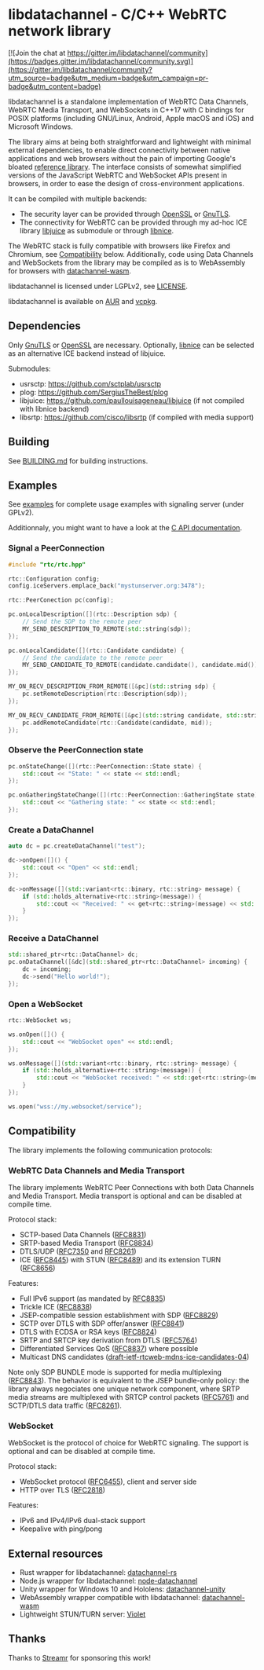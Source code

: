 # libdatachannel - C/C++ WebRTC network library

[![Join the chat at https://gitter.im/libdatachannel/community](https://badges.gitter.im/libdatachannel/community.svg)](https://gitter.im/libdatachannel/community?utm_source=badge&utm_medium=badge&utm_campaign=pr-badge&utm_content=badge)

libdatachannel is a standalone implementation of WebRTC Data Channels, WebRTC Media Transport, and WebSockets in C++17 with C bindings for POSIX platforms (including GNU/Linux, Android, Apple macOS and iOS) and Microsoft Windows.

The library aims at being both straightforward and lightweight with minimal external dependencies, to enable direct connectivity between native applications and web browsers without the pain of importing Google's bloated [reference library](https://webrtc.googlesource.com/src/). The interface consists of somewhat simplified versions of the JavaScript WebRTC and WebSocket APIs present in browsers, in order to ease the design of cross-environment applications.

It can be compiled with multiple backends:
- The security layer can be provided through [OpenSSL](https://www.openssl.org/) or [GnuTLS](https://www.gnutls.org/).
- The connectivity for WebRTC can be provided through my ad-hoc ICE library [libjuice](https://github.com/paullouisageneau/libjuice) as submodule or through [libnice](https://github.com/libnice/libnice).

The WebRTC stack is fully compatible with browsers like Firefox and Chromium, see [Compatibility](#Compatibility) below. Additionally, code using Data Channels and WebSockets from the library may be compiled as is to WebAssembly for browsers with [datachannel-wasm](https://github.com/paullouisageneau/datachannel-wasm).

libdatachannel is licensed under LGPLv2, see [LICENSE](https://github.com/paullouisageneau/libdatachannel/blob/master/LICENSE).

libdatachannel is available on [AUR](https://aur.archlinux.org/packages/libdatachannel/) and [vcpkg](https://vcpkg.info/port/libdatachannel).

## Dependencies

Only [GnuTLS](https://www.gnutls.org/) or [OpenSSL](https://www.openssl.org/) are necessary. Optionally, [libnice](https://nice.freedesktop.org/) can be selected as an alternative ICE backend instead of libjuice.

Submodules:
- usrsctp: https://github.com/sctplab/usrsctp
- plog: https://github.com/SergiusTheBest/plog
- libjuice: https://github.com/paullouisageneau/libjuice (if not compiled with libnice backend)
- libsrtp: https://github.com/cisco/libsrtp (if compiled with media support)

## Building

See [BUILDING.md](https://github.com/paullouisageneau/libdatachannel/blob/master/BUILDING.md) for building instructions.

## Examples

See [examples](https://github.com/paullouisageneau/libdatachannel/blob/master/examples/) for complete usage examples with signaling server (under GPLv2).

Additionnaly, you might want to have a look at the [C API documentation](https://github.com/paullouisageneau/libdatachannel/blob/master/DOC.md).

### Signal a PeerConnection

```cpp
#include "rtc/rtc.hpp"
```

```cpp
rtc::Configuration config;
config.iceServers.emplace_back("mystunserver.org:3478");

rtc::PeerConection pc(config);

pc.onLocalDescription([](rtc::Description sdp) {
    // Send the SDP to the remote peer
    MY_SEND_DESCRIPTION_TO_REMOTE(std::string(sdp));
});

pc.onLocalCandidate([](rtc::Candidate candidate) {
    // Send the candidate to the remote peer
    MY_SEND_CANDIDATE_TO_REMOTE(candidate.candidate(), candidate.mid());
});

MY_ON_RECV_DESCRIPTION_FROM_REMOTE([&pc](std::string sdp) {
    pc.setRemoteDescription(rtc::Description(sdp));
});

MY_ON_RECV_CANDIDATE_FROM_REMOTE([&pc](std::string candidate, std::string mid) {
    pc.addRemoteCandidate(rtc::Candidate(candidate, mid));
});
```

### Observe the PeerConnection state

```cpp
pc.onStateChange([](rtc::PeerConnection::State state) {
    std::cout << "State: " << state << std::endl;
});

pc.onGatheringStateChange([](rtc::PeerConnection::GatheringState state) {
    std::cout << "Gathering state: " << state << std::endl;
});
```

### Create a DataChannel

```cpp
auto dc = pc.createDataChannel("test");

dc->onOpen([]() {
    std::cout << "Open" << std::endl;
});

dc->onMessage([](std::variant<rtc::binary, rtc::string> message) {
    if (std::holds_alternative<rtc::string>(message)) {
        std::cout << "Received: " << get<rtc::string>(message) << std::endl;
    }
});
```

### Receive a DataChannel

```cpp
std::shared_ptr<rtc::DataChannel> dc;
pc.onDataChannel([&dc](std::shared_ptr<rtc::DataChannel> incoming) {
    dc = incoming;
    dc->send("Hello world!");
});
```

### Open a WebSocket

```cpp
rtc::WebSocket ws;

ws.onOpen([]() {
    std::cout << "WebSocket open" << std::endl;
});

ws.onMessage([](std::variant<rtc::binary, rtc::string> message) {
    if (std::holds_alternative<rtc::string>(message)) {
        std::cout << "WebSocket received: " << std::get<rtc::string>(message) << endl;
    }
});

ws.open("wss://my.websocket/service");
```

## Compatibility

The library implements the following communication protocols:

### WebRTC Data Channels and Media Transport

The library implements WebRTC Peer Connections with both Data Channels and Media Transport. Media transport is optional and can be disabled at compile time.

Protocol stack:
- SCTP-based Data Channels ([RFC8831](https://tools.ietf.org/html/rfc8831))
- SRTP-based Media Transport ([RFC8834](https://tools.ietf.org/html/rfc8834))
- DTLS/UDP ([RFC7350](https://tools.ietf.org/html/rfc7350) and [RFC8261](https://tools.ietf.org/html/rfc8261))
- ICE ([RFC8445](https://tools.ietf.org/html/rfc8445)) with STUN ([RFC8489](https://tools.ietf.org/html/rfc8489)) and its extension TURN ([RFC8656](https://tools.ietf.org/html/rfc8656))

Features:
- Full IPv6 support (as mandated by [RFC8835](https://tools.ietf.org/html/rfc8835))
- Trickle ICE ([RFC8838](https://tools.ietf.org/html/rfc8838))
- JSEP-compatible session establishment with SDP ([RFC8829](https://tools.ietf.org/html/rfc8829))
- SCTP over DTLS with SDP offer/answer ([RFC8841](https://tools.ietf.org/html/rfc8841))
- DTLS with ECDSA or RSA keys ([RFC8824](https://tools.ietf.org/html/rfc8827))
- SRTP and SRTCP key derivation from DTLS ([RFC5764](https://tools.ietf.org/html/rfc5764))
- Differentiated Services QoS ([RFC8837](https://tools.ietf.org/html/rfc8837)) where possible
- Multicast DNS candidates ([draft-ietf-rtcweb-mdns-ice-candidates-04](https://tools.ietf.org/html/draft-ietf-rtcweb-mdns-ice-candidates-04))

Note only SDP BUNDLE mode is supported for media multiplexing ([RFC8843](https://tools.ietf.org/html/rfc8843)). The behavior is equivalent to the JSEP bundle-only policy: the library always negociates one unique network component, where SRTP media streams are multiplexed with SRTCP control packets ([RFC5761](https://tools.ietf.org/html/rfc5761)) and SCTP/DTLS data traffic ([RFC8261](https://tools.ietf.org/html/rfc8261)).

### WebSocket

WebSocket is the protocol of choice for WebRTC signaling. The support is optional and can be disabled at compile time.

Protocol stack:
- WebSocket protocol ([RFC6455](https://tools.ietf.org/html/rfc6455)), client and server side
- HTTP over TLS ([RFC2818](https://tools.ietf.org/html/rfc2818))

Features:
- IPv6 and IPv4/IPv6 dual-stack support
- Keepalive with ping/pong

## External resources
- Rust wrapper for libdatachannel: [datachannel-rs](https://github.com/lerouxrgd/datachannel-rs)
- Node.js wrapper for libdatachannel: [node-datachannel](https://github.com/murat-dogan/node-datachannel)
- Unity wrapper for Windows 10 and Hololens: [datachannel-unity](https://github.com/hanseuljun/datachannel-unity)
- WebAssembly wrapper compatible with libdatachannel: [datachannel-wasm](https://github.com/paullouisageneau/datachannel-wasm)
- Lightweight STUN/TURN server: [Violet](https://github.com/paullouisageneau/violet)

## Thanks

Thanks to [Streamr](https://streamr.network/) for sponsoring this work!

